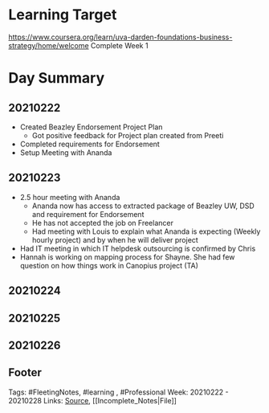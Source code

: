 # Learning Target
https://www.coursera.org/learn/uva-darden-foundations-business-strategy/home/welcome
Complete Week 1 

# Day Summary
## 20210222
- Created Beazley Endorsement Project Plan
	- Got positive feedback for Project plan created from Preeti
- Completed requirements for Endorsement 
- Setup Meeting with Ananda

## 20210223
- 2.5 hour meeting with Ananda
	- Ananda now has access to extracted package of Beazley UW, DSD and requirement for Endorsement
	- He has not accepted the job on Freelancer
	- Had meeting with Louis to explain what Ananda is expecting (Weekly hourly project) and by when he will deliver project
- Had IT meeting in which IT helpdesk outsourcing is confirmed by Chris
- Hannah is working on mapping process for Shayne. She had few question on how things work in Canopius project (TA)


## 20210224

## 20210225

## 20210226

## Footer

Tags: #FleetingNotes, #learning , #Professional
Week: 20210222 - 20210228
Links: 
[Source](template.md), [[Incomplete_Notes|File]]

<!--
Comment - 
-->
<!--stackedit_data:
eyJoaXN0b3J5IjpbMTE4MjAzMzgyOSwtMTAwMzA4ODM0OCwtMj
M2NTY5NjI5LDc5NTA3NTA5OV19
-->